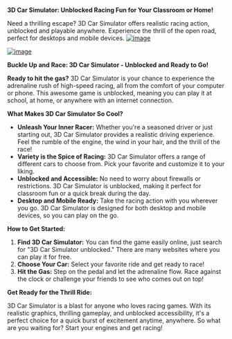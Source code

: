 **3D Car Simulator: Unblocked Racing Fun for Your Classroom or Home!**

Need a thrilling escape? 3D Car Simulator offers realistic racing action, unblocked and playable anywhere. Experience the thrill of the open road, perfect for desktops and mobile devices.
[![image](https://github.com/user-attachments/assets/0c862b0e-85e4-4167-b99e-6476eca75457)](https://online-generator.github.io/unblockedgames/3D-Car-Simulator-Unblocked-game/)

[![image](https://github.com/user-attachments/assets/b1551861-29d7-42c7-91d6-f0f2f4ad628d)](https://online-generator.github.io/unblockedgames/3D-Car-Simulator-Unblocked-game/)

**Buckle Up and Race: 3D Car Simulator - Unblocked and Ready to Go!**

**Ready to hit the gas?** 
3D Car Simulator is your chance to experience the adrenaline rush of high-speed racing, all from the comfort of your computer or phone. This awesome game is unblocked, meaning you can play it at school, at home, or anywhere with an internet connection.  

**What Makes 3D Car Simulator So Cool?**

* **Unleash Your Inner Racer:**  Whether you're a seasoned driver or just starting out, 3D Car Simulator provides a realistic driving experience.  Feel the rumble of the engine, the wind in your hair, and the thrill of the race! 
* **Variety is the Spice of Racing:**  3D Car Simulator offers a range of different cars to choose from.  Pick your favorite and customize it to your liking. 
* **Unblocked and Accessible:**  No need to worry about firewalls or restrictions. 3D Car Simulator is unblocked, making it perfect for classroom fun or a quick break during the day. 
* **Desktop and Mobile Ready:**  Take the racing action with you wherever you go.  3D Car Simulator is designed for both desktop and mobile devices, so you can play on the go. 

**How to Get Started:**

1. **Find 3D Car Simulator:** You can find the game easily online, just search for "3D Car Simulator unblocked." There are many websites where you can play it for free. 
2. **Choose Your Car:**  Select your favorite ride and get ready to race!
3. **Hit the Gas:**  Step on the pedal and let the adrenaline flow.  Race against the clock or challenge your friends to see who comes out on top!

**Get Ready for the Thrill Ride:**

3D Car Simulator is a blast for anyone who loves racing games.  With its realistic graphics, thrilling gameplay, and unblocked accessibility, it's a perfect choice for a quick burst of excitement anytime, anywhere.  So what are you waiting for?  Start your engines and get racing! 



